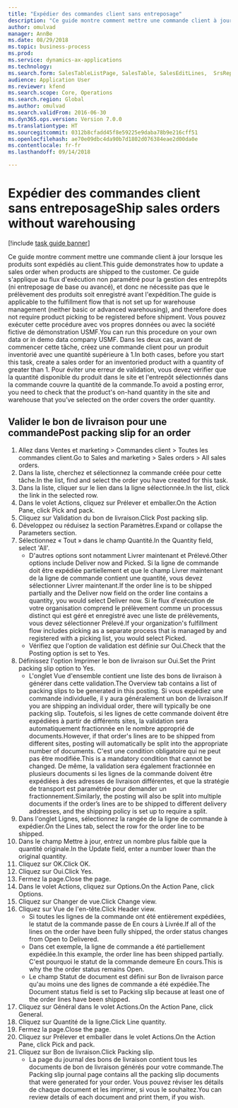 ```yaml
--- 
title: "Expédier des commandes client sans entreposage"
description: "Ce guide montre comment mettre une commande client à jour lorsque les produits sont expédiés au client."
author: omulvad
manager: AnnBe
ms.date: 08/29/2018
ms.topic: business-process
ms.prod: 
ms.service: dynamics-ax-applications
ms.technology: 
ms.search.form: SalesTableListPage, SalesTable, SalesEditLines,  SrsReportViewerForm, SalesTableLineQuantity, CustPackingSlipJournal
audience: Application User
ms.reviewer: kfend
ms.search.scope: Core, Operations
ms.search.region: Global
ms.author: omulvad
ms.search.validFrom: 2016-06-30
ms.dyn365.ops.version: Version 7.0.0
ms.translationtype: HT
ms.sourcegitcommit: 0312b8cfadd45f8e59225e9daba78b9e216cff51
ms.openlocfilehash: ae70e09dbc4da90b7d1802d076384eae2d00da0e
ms.contentlocale: fr-fr
ms.lasthandoff: 09/14/2018

---
```

# <a name="ship-sales-orders-without-warehousing"></a><span data-ttu-id="6e3bf-103">Expédier des commandes client sans entreposage</span><span class="sxs-lookup"><span data-stu-id="6e3bf-103">Ship sales orders without warehousing</span></span>

[!include [task guide banner](../../includes/task-guide-banner.md)]

<span data-ttu-id="6e3bf-104">Ce guide montre comment mettre une commande client à jour lorsque les produits sont expédiés au client.</span><span class="sxs-lookup"><span data-stu-id="6e3bf-104">This guide demonstrates how to update a sales order when products are shipped to the customer.</span></span> <span data-ttu-id="6e3bf-105">Ce guide s'applique au flux d'exécution non paramétré pour la gestion des entrepôts (ni entreposage de base ou avancé), et donc ne nécessite pas que le prélèvement des produits soit enregistré avant l'expédition.</span><span class="sxs-lookup"><span data-stu-id="6e3bf-105">The guide is applicable to the fulfillment flow that is not set up for warehouse management (neither basic or advanced warehousing), and therefore does not require product picking to be registered before shipment.</span></span> <span data-ttu-id="6e3bf-106">Vous pouvez exécuter cette procédure avec vos propres données ou avec la société fictive de démonstration USMF.</span><span class="sxs-lookup"><span data-stu-id="6e3bf-106">You can run this procedure on your own data or in demo data company USMF.</span></span> <span data-ttu-id="6e3bf-107">Dans les deux cas, avant de commencer cette tâche, créez une commande client pour un produit inventorié avec une quantité supérieure à 1.</span><span class="sxs-lookup"><span data-stu-id="6e3bf-107">In both cases, before you start this task, create a sales order for an inventoried product with a quantity of greater than 1.</span></span> <span data-ttu-id="6e3bf-108">Pour éviter une erreur de validation, vous devez vérifier que la quantité disponible du produit dans le site et l'entrepôt sélectionnés dans la commande couvre la quantité de la commande.</span><span class="sxs-lookup"><span data-stu-id="6e3bf-108">To avoid a posting error, you need to check that the product's on-hand quantity in the site and warehouse that you’ve selected on the order covers the order quantity.</span></span>


## <a name="post-packing-slip-for-an-order"></a><span data-ttu-id="6e3bf-109">Valider le bon de livraison pour une commande</span><span class="sxs-lookup"><span data-stu-id="6e3bf-109">Post packing slip for an order</span></span>
1. <span data-ttu-id="6e3bf-110">Allez dans Ventes et marketing > Commandes client > Toutes les commandes client.</span><span class="sxs-lookup"><span data-stu-id="6e3bf-110">Go to Sales and marketing > Sales orders > All sales orders.</span></span>
2. <span data-ttu-id="6e3bf-111">Dans la liste, cherchez et sélectionnez la commande créée pour cette tâche.</span><span class="sxs-lookup"><span data-stu-id="6e3bf-111">In the list, find and select the order you have created for this task.</span></span>
3. <span data-ttu-id="6e3bf-112">Dans la liste, cliquer sur le lien dans la ligne sélectionnée.</span><span class="sxs-lookup"><span data-stu-id="6e3bf-112">In the list, click the link in the selected row.</span></span>
4. <span data-ttu-id="6e3bf-113">Dans le volet Actions, cliquez sur Prélever et emballer.</span><span class="sxs-lookup"><span data-stu-id="6e3bf-113">On the Action Pane, click Pick and pack.</span></span>
5. <span data-ttu-id="6e3bf-114">Cliquez sur Validation du bon de livraison.</span><span class="sxs-lookup"><span data-stu-id="6e3bf-114">Click Post packing slip.</span></span>
6. <span data-ttu-id="6e3bf-115">Développez ou réduisez la section Paramètres.</span><span class="sxs-lookup"><span data-stu-id="6e3bf-115">Expand or collapse the Parameters section.</span></span>
7. <span data-ttu-id="6e3bf-116">Sélectionnez « Tout » dans le champ Quantité.</span><span class="sxs-lookup"><span data-stu-id="6e3bf-116">In the Quantity field, select 'All'.</span></span>
    * <span data-ttu-id="6e3bf-117">D'autres options sont notamment Livrer maintenant et Prélevé.</span><span class="sxs-lookup"><span data-stu-id="6e3bf-117">Other options include Deliver now and Picked.</span></span> <span data-ttu-id="6e3bf-118">Si la ligne de commande doit être expédiée partiellement et que le champ Livrer maintenant de la ligne de commande contient une quantité, vous devez sélectionner Livrer maintenant.</span><span class="sxs-lookup"><span data-stu-id="6e3bf-118">If the order line is to be shipped partially and the Deliver now field on the order line contains a quantity, you would select Deliver now.</span></span> <span data-ttu-id="6e3bf-119">Si le flux d'exécution de votre organisation comprend le prélèvement comme un processus distinct qui est géré et enregistré avec une liste de prélèvements, vous devez sélectionner Prélevé.</span><span class="sxs-lookup"><span data-stu-id="6e3bf-119">If your organization's fulfillment flow includes picking as a separate process that is managed by and registered with a picking list, you would select Picked.</span></span>  
    * <span data-ttu-id="6e3bf-120">Vérifiez que l'option de validation est définie sur Oui.</span><span class="sxs-lookup"><span data-stu-id="6e3bf-120">Check that the Posting option is set to Yes.</span></span>  
8. <span data-ttu-id="6e3bf-121">Définissez l'option Imprimer le bon de livraison sur Oui.</span><span class="sxs-lookup"><span data-stu-id="6e3bf-121">Set the Print packing slip option to Yes.</span></span>
    * <span data-ttu-id="6e3bf-122">L'onglet Vue d'ensemble contient une liste des bons de livraison à générer dans cette validation.</span><span class="sxs-lookup"><span data-stu-id="6e3bf-122">The Overview tab contains a list of packing slips to be generated in this posting.</span></span> <span data-ttu-id="6e3bf-123">Si vous expédiez une commande individuelle, il y aura généralement un bon de livraison.</span><span class="sxs-lookup"><span data-stu-id="6e3bf-123">If you are shipping an individual order, there will typically be one packing slip.</span></span> <span data-ttu-id="6e3bf-124">Toutefois, si les lignes de cette commande doivent être expédiées à partir de différents sites, la validation sera automatiquement fractionnée en le nombre approprié de documents.</span><span class="sxs-lookup"><span data-stu-id="6e3bf-124">However, if that order's lines are to be shipped from different sites, posting will automatically be split into the appropriate number of documents.</span></span> <span data-ttu-id="6e3bf-125">C'est une condition obligatoire qui ne peut pas être modifiée.</span><span class="sxs-lookup"><span data-stu-id="6e3bf-125">This is a mandatory condition that cannot be changed.</span></span> <span data-ttu-id="6e3bf-126">De même, la validation sera également fractionnée en plusieurs documents si les lignes de la commande doivent être expédiées à des adresses de livraison différentes, et que la stratégie de transport est paramétrée pour demander un fractionnement.</span><span class="sxs-lookup"><span data-stu-id="6e3bf-126">Similarly, the posting will also be split into multiple documents if the order’s lines are to be shipped to different delivery addresses, and the shipping policy is set up to require a split.</span></span>  
9. <span data-ttu-id="6e3bf-127">Dans l'onglet Lignes, sélectionnez la rangée de la ligne de commande à expédier.</span><span class="sxs-lookup"><span data-stu-id="6e3bf-127">On the Lines tab, select the row for the order line to be shipped.</span></span>
10. <span data-ttu-id="6e3bf-128">Dans le champ Mettre à jour, entrez un nombre plus faible que la quantité originale.</span><span class="sxs-lookup"><span data-stu-id="6e3bf-128">In the Update field, enter a number lower than the original quantity.</span></span>
11. <span data-ttu-id="6e3bf-129">Cliquez sur OK.</span><span class="sxs-lookup"><span data-stu-id="6e3bf-129">Click OK.</span></span>
12. <span data-ttu-id="6e3bf-130">Cliquez sur Oui.</span><span class="sxs-lookup"><span data-stu-id="6e3bf-130">Click Yes.</span></span>
13. <span data-ttu-id="6e3bf-131">Fermez la page.</span><span class="sxs-lookup"><span data-stu-id="6e3bf-131">Close the page.</span></span>
14. <span data-ttu-id="6e3bf-132">Dans le volet Actions, cliquez sur Options.</span><span class="sxs-lookup"><span data-stu-id="6e3bf-132">On the Action Pane, click Options.</span></span>
15. <span data-ttu-id="6e3bf-133">Cliquez sur Changer de vue.</span><span class="sxs-lookup"><span data-stu-id="6e3bf-133">Click Change view.</span></span>
16. <span data-ttu-id="6e3bf-134">Cliquez sur Vue de l'en-tête.</span><span class="sxs-lookup"><span data-stu-id="6e3bf-134">Click Header view.</span></span>
    * <span data-ttu-id="6e3bf-135">Si toutes les lignes de la commande ont été entièrement expédiées, le statut de la commande passe de En cours à Livrée.</span><span class="sxs-lookup"><span data-stu-id="6e3bf-135">If all of the lines on the order have been fully shipped, the order status changes from Open to Delivered.</span></span>  
    * <span data-ttu-id="6e3bf-136">Dans cet exemple, la ligne de commande a été partiellement expédiée.</span><span class="sxs-lookup"><span data-stu-id="6e3bf-136">In this example, the order line has been shipped partially.</span></span> <span data-ttu-id="6e3bf-137">C'est pourquoi le statut de la commande demeure En cours.</span><span class="sxs-lookup"><span data-stu-id="6e3bf-137">This is why the the order status remains Open.</span></span>     
    * <span data-ttu-id="6e3bf-138">Le champ Statut de document est défini sur Bon de livraison parce qu'au moins une des lignes de commande a été expédiée.</span><span class="sxs-lookup"><span data-stu-id="6e3bf-138">The Document status field is set to Packing slip because at least one of the order lines have been shipped.</span></span>  
17. <span data-ttu-id="6e3bf-139">Cliquez sur Général dans le volet Actions.</span><span class="sxs-lookup"><span data-stu-id="6e3bf-139">On the Action Pane, click General.</span></span>
18. <span data-ttu-id="6e3bf-140">Cliquez sur Quantité de la ligne.</span><span class="sxs-lookup"><span data-stu-id="6e3bf-140">Click Line quantity.</span></span>
19. <span data-ttu-id="6e3bf-141">Fermez la page.</span><span class="sxs-lookup"><span data-stu-id="6e3bf-141">Close the page.</span></span>
20. <span data-ttu-id="6e3bf-142">Cliquez sur Prélever et emballer dans le volet Actions.</span><span class="sxs-lookup"><span data-stu-id="6e3bf-142">On the Action Pane, click Pick and pack.</span></span>
21. <span data-ttu-id="6e3bf-143">Cliquez sur Bon de livraison.</span><span class="sxs-lookup"><span data-stu-id="6e3bf-143">Click Packing slip.</span></span>
    * <span data-ttu-id="6e3bf-144">La page du journal des bons de livraison contient tous les documents de bon de livraison générés pour votre commande.</span><span class="sxs-lookup"><span data-stu-id="6e3bf-144">The Packing slip journal page contains all the packing slip documents that were generated for your order.</span></span> <span data-ttu-id="6e3bf-145">Vous pouvez réviser les détails de chaque document et les imprimer, si vous le souhaitez.</span><span class="sxs-lookup"><span data-stu-id="6e3bf-145">You can review details of each document and print them, if you wish.</span></span>  


